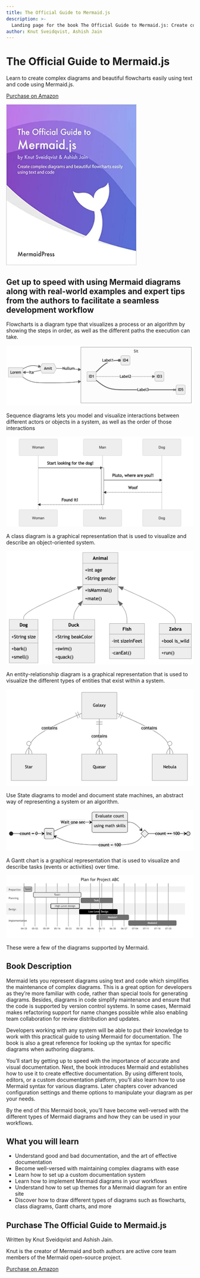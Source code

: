 ```yaml
---
title: The Official Guide to Mermaid.js
description: >-
  Landing page for the book The Official Guide to Mermaid.js: Create complex diagrams and beautiful flowcharts easily using text and code
author: Knut Sveidqvist, Ashish Jain
---
```


# The Official Guide to Mermaid.js

Learn to create complex diagrams and beautiful flowcharts easily using text and
code using Mermaid.js.

[Purchase on Amazon](https://www.amazon.com/Official-Guide-Mermaid-js-beautiful-flowcharts-dp-1801078025/dp/1801078025/ref=mt_other?_encoding=UTF8&me=&qid=1628153965)

<img class="z-50" style="max-width: 350px" src="cover.jpg" />

## Get up to speed with using Mermaid diagrams along with real-world examples and expert tips from the authors to facilitate a seamless development workflow

Flowcharts is a diagram type that visualizes a process or an algorithm by showing the
steps in order, as well as the different paths the execution can take.

![An example flowchart diagram rendered with Mermaid.js](./flowchart.png)

Sequence diagrams lets you model and visualize interactions between different actors
or objects in a system, as well as the order of those interactions

![An example sequence diagram rendered with Mermaid.js](./sequence-diagram.png)

A class diagram is a graphical representation that is used to visualize and describe
an object-oriented system.

![An example class diagram rendered with Mermaid.js](./class.png)

An entity-relationship diagram is a graphical representation that is used to
visualize the different types of entities that exist within a system.

![An example entity-relationship diagram rendered with Mermaid.js](./er.png)

Use State diagrams to model and document state machines, an abstract way of
representing a system or an algorithm.

![An example state diagram rendered with Mermaid.js](./state.png)

A Gantt chart is a graphical representation that is used to visualize and describe
tasks (events or activities) over time.

![An example Gantt chart diagram rendered with Mermaid.js](./gantt.png)

These were a few of the diagrams supported by Mermaid.

## Book Description

Mermaid lets you represent diagrams using text and code which simplifies the maintenance
of complex diagrams. This is a great option for developers as they’re more familiar with
code, rather than special tools for generating diagrams. Besides, diagrams in code
simplify maintenance and ensure that the code is supported by version control systems.
In some cases, Mermaid makes refactoring support for name changes possible while also
enabling team collaboration for review distribution and updates.

Developers working with any system will be able to put their knowledge to work with this
practical guide to using Mermaid for documentation. The book is also a great reference
for looking up the syntax for specific diagrams when authoring diagrams.

You’ll start by getting up to speed with the importance of accurate and visual
documentation. Next, the book introduces Mermaid and establishes how to use it to create
effective documentation. By using different tools, editors, or a custom documentation
platform, you’ll also learn how to use Mermaid syntax for various diagrams. Later
chapters cover advanced configuration settings and theme options to manipulate your
diagram as per your needs.

By the end of this Mermaid book, you’ll have become well-versed with the different types
of Mermaid diagrams and how they can be used in your workflows.

## What you will learn

- Understand good and bad documentation, and the art of effective documentation
- Become well-versed with maintaining complex diagrams with ease
- Learn how to set up a custom documentation system
- Learn how to implement Mermaid diagrams in your workflows
- Understand how to set up themes for a Mermaid diagram for an entire site
- Discover how to draw different types of diagrams such as flowcharts, class diagrams, Gantt charts, and more

## Purchase The Official Guide to Mermaid.js

Written by Knut Sveidqvist and Ashish Jain.

Knut is the creator of Mermaid and both authors are active core team members of the
Mermaid open-source project.

[Purchase on Amazon](https://www.amazon.com/Official-Guide-Mermaid-js-beautiful-flowcharts-dp-1801078025/dp/1801078025/ref=mt_other?_encoding=UTF8&me=&qid=1628153965)
